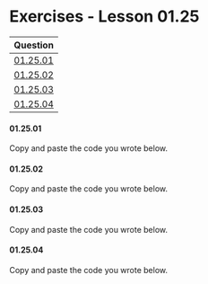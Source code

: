 # Exercises - Lesson 01.25

|Question|
|:-:|
|[01.25.01](https://github.com/joinpursuit/AC-Android/blob/master/cohort_5.4/unit_01/exercises/exercises_01_21_builder_pattern.md#012501)|
|[01.25.02](https://github.com/joinpursuit/AC-Android/blob/master/cohort_5.4/unit_01/exercises/exercises_01_21_builder_pattern.md#012502)|
|[01.25.03](https://github.com/joinpursuit/AC-Android/blob/master/cohort_5.4/unit_01/exercises/exercises_01_21_builder_pattern.md#012503)|
|[01.25.04](https://github.com/joinpursuit/AC-Android/blob/master/cohort_5.4/unit_01/exercises/exercises_01_21_builder_pattern.md#012504)|

#### 01.25.01

Copy and paste the code you wrote below.

#### 01.25.02

Copy and paste the code you wrote below.

#### 01.25.03

Copy and paste the code you wrote below.

#### 01.25.04

Copy and paste the code you wrote below.
